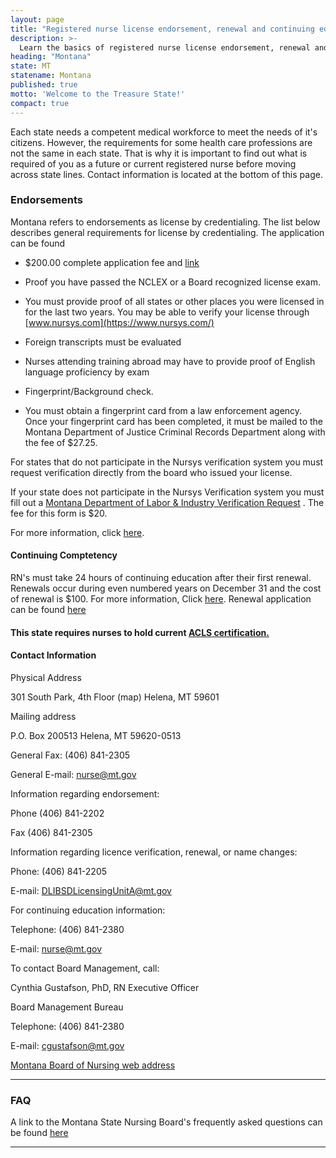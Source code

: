 ```yaml
---
layout: page
title: "Registered nurse license endorsement, renewal and continuing education in Montana | ACLS Training Center"
description: >-
  Learn the basics of registered nurse license endorsement, renewal and continuing education in Montana.
heading: "Montana"
state: MT
statename: Montana
published: true
motto: 'Welcome to the Treasure State!'
compact: true
---
```


Each state needs a competent medical workforce to meet the needs of it's
citizens. However, the requirements for some health care professions are
not the same in each state. That is why it is important to find out what
is required of you as a future or current registered nurse before moving
across state lines. Contact information is located at the bottom of this
page.

### Endorsements

Montana refers to endorsements as license by credentialing. The list
below describes general requirements for license by credentialing. The
application can be found

-   \$200.00 complete application fee and
    [link](http://b.bsd.dli.mt.gov/license/bsd_boards/nur_board/pdf/nur_end_app.pdf)

-   Proof you have passed the NCLEX or a Board recognized license exam.

-   You must provide proof of all states or other places you were
    licensed in for the last two years. You may be able to verify your
    license through [www.nursys.com](https://www.nursys.com/)

-   Foreign transcripts must be evaluated

-   Nurses attending training abroad may have to provide proof of
    English language proficiency by exam

-   Fingerprint/Background check.
-   You must obtain a fingerprint card from a law enforcement agency.
    Once your fingerprint card has been completed, it must be mailed to
    the Montana Department of Justice Criminal Records Department along
    with the fee of \$27.25.

For states that do not participate in the Nursys verification system you
must request verification directly from the board who issued your
license.

If your state does not participate in the Nursys Verification system you
must fill out a [Montana Department of Labor & Industry Verification
Request](http://b.bsd.dli.mt.gov/license/pdf/verification.pdf) . The fee
for this form is \$20.

For more information, click
[here](http://bsd.dli.mt.gov/license/bsd_boards/nur_board/board_page.asp).

#### Continuing Comptetency

RN's must take 24 hours of continuing education after their first
renewal. Renewals occur during even numbered years on December 31 and
the cost of renewal is \$100. For more information, Click
[here](http://www.mtrules.org/gateway/Subchapterhome.asp?scn=24.159.21).
Renewal application can be found
[here](http://b.bsd.dli.mt.gov/license/bsd_boards/nur_board/pdf/RN_LPN_renew.pdf)

#### This state requires nurses to hold current [ACLS certification.](https://www.acls.net/montana-acls-pals-bls.htm)

#### Contact Information

Physical Address

301 South Park, 4th Floor (map)
Helena, MT
59601

Mailing address

P.O. Box 200513
Helena, MT 59620-0513

General Fax: (406) 841-2305

General E-mail:
[nurse@mt.gov](mailto:nurse@mt.gov?subject=License%20renewals%20and%20endorsements&body=Hi%2C%0A%0AI%20found%20your%20email%20address%20on%20the%20ACLS%20Training%20Center%20website%20RNMobility.com%20and%20I%20have%20some%20questions%20about%20licensure%20in%20Montana)

Information regarding endorsement:

Phone (406) 841-2202

Fax (406) 841-2305

Information regarding licence verification, renewal, or name changes:

Phone: (406) 841-2205

E-mail:
[DLIBSDLicensingUnitA@mt.gov](mailto:DLIBSDLicensingUnitA@mt.gov?subject=License%20renewals%20and%20endorsements&body=Hi%2C%0A%0AI%20was%20on%20the%20ACLS%20Training%20Center%20website%20RNMobility.com%20and%20read%20that%20I%20can%20send%20my%20questions%20about%20licensure%2C%20renewal%2C%20and%20name%20changes%20in%20Montana%20here.)

For continuing education information:

Telephone: (406) 841-2380

E-mail:
[nurse@mt.gov](mailto:nurse@mt.gov?subject=License%20renewals%20and%20endorsements&body=Hi%2C%0A%0AI%20was%20on%20the%20ACLS%20Training%20Center%20website%20RNMobility.com%20and%20read%20that%20I%20can%20send%20my%20questions%20about%20continuing%20education%20in%20Montana%20here.)

To contact Board Management, call:

Cynthia Gustafson, PhD, RN Executive Officer

Board Management Bureau

Telephone: (406) 841-2380

E-mail:
[cgustafson@mt.gov](mailto:cgustafson@mt.gov?subject=License%20renewals%20and%20endorsements&body=Hi%2C%0A%0AI%20was%20on%20the%20ACLS%20Training%20Center%20website%20RNMobility.com%20and%20read%20that%20I%20can%20send%20my%20questions%20for%20the%20Montana%20Board%20Management%20Bureau%20here.)

[Montana Board of Nursing web
address](http://b.bsd.dli.mt.gov/license/bsd_boards/nur_board/board_page.asp%20)

* * * * *

### FAQ

A link to the Montana State Nursing Board's frequently asked questions
can be found [here](http://boards.bsd.dli.mt.gov/nur#18)

* * * * *
